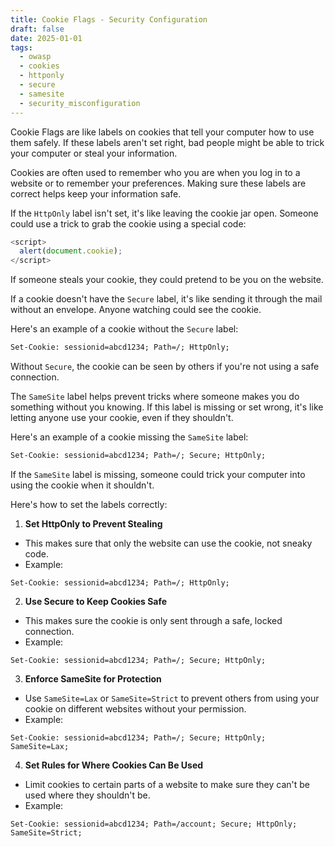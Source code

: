 ```yaml
---
title: Cookie Flags - Security Configuration
draft: false
date: 2025-01-01
tags:
  - owasp
  - cookies
  - httponly
  - secure
  - samesite
  - security_misconfiguration
---
```


Cookie Flags are like labels on cookies that tell your computer how to use them safely. If these labels aren't set right, bad people might be able to trick your computer or steal your information.

Cookies are often used to remember who you are when you log in to a website or to remember your preferences. Making sure these labels are correct helps keep your information safe.

If the `HttpOnly` label isn't set, it's like leaving the cookie jar open. Someone could use a trick to grab the cookie using a special code:

```javascript
<script>
  alert(document.cookie);
</script>
```

If someone steals your cookie, they could pretend to be you on the website.

If a cookie doesn't have the `Secure` label, it's like sending it through the mail without an envelope. Anyone watching could see the cookie.

Here's an example of a cookie without the `Secure` label:

```html
Set-Cookie: sessionid=abcd1234; Path=/; HttpOnly;
```

Without `Secure`, the cookie can be seen by others if you're not using a safe connection.

The `SameSite` label helps prevent tricks where someone makes you do something without you knowing. If this label is missing or set wrong, it's like letting anyone use your cookie, even if they shouldn't.

Here's an example of a cookie missing the `SameSite` label:

```html
Set-Cookie: sessionid=abcd1234; Path=/; Secure; HttpOnly;
```

If the `SameSite` label is missing, someone could trick your computer into using the cookie when it shouldn't.

Here's how to set the labels correctly:

1. **Set HttpOnly to Prevent Stealing**

- This makes sure that only the website can use the cookie, not sneaky code.
- Example:

```http
Set-Cookie: sessionid=abcd1234; Path=/; HttpOnly;
```

2. **Use Secure to Keep Cookies Safe**

- This makes sure the cookie is only sent through a safe, locked connection.
- Example:

```http
Set-Cookie: sessionid=abcd1234; Path=/; Secure; HttpOnly;
```

3. **Enforce SameSite for Protection**

- Use `SameSite=Lax` or `SameSite=Strict` to prevent others from using your cookie on different websites without your permission.
- Example:

```http
Set-Cookie: sessionid=abcd1234; Path=/; Secure; HttpOnly; SameSite=Lax;
```

4. **Set Rules for Where Cookies Can Be Used**

- Limit cookies to certain parts of a website to make sure they can't be used where they shouldn't be.
- Example:

```http
Set-Cookie: sessionid=abcd1234; Path=/account; Secure; HttpOnly; SameSite=Strict;
```
